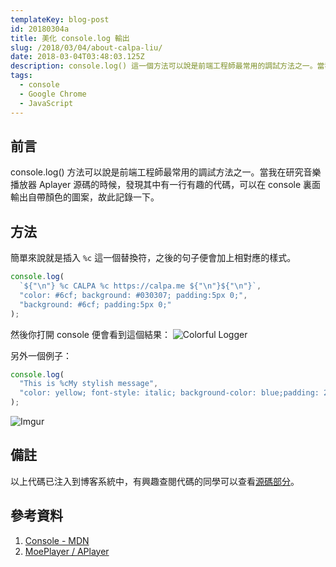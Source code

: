 ```yaml
---
templateKey: blog-post
id: 20180304a
title: 美化 console.log 輸出
slug: /2018/03/04/about-calpa-liu/
date: 2018-03-04T03:48:03.125Z
description: console.log() 這一個方法可以說是前端工程師最常用的調試方法之一。當我在研究音樂播放器 Aplayer 源碼的時候，發現其中有一行有趣的代碼，可以在 console 裏面輸出自帶顏色的圖案，故在此記錄一下。
tags:
  - console
  - Google Chrome
  - JavaScript
---
```


## 前言

console.log() 方法可以說是前端工程師最常用的調試方法之一。當我在研究音樂播放器 Aplayer 源碼的時候，發現其中有一行有趣的代碼，可以在 console 裏面輸出自帶顏色的圖案，故此記錄一下。

## 方法

簡單來說就是插入 `%c` 這一個替換符，之後的句子便會加上相對應的樣式。

```javascript
console.log(
  `${"\n"} %c CALPA %c https://calpa.me ${"\n"}${"\n"}`,
  "color: #6cf; background: #030307; padding:5px 0;",
  "background: #6cf; padding:5px 0;"
);
```

然後你打開 console 便會看到這個結果：
![Colorful Logger](https://i.imgur.com/VoxnwAJ.jpg)

另外一個例子：

```javascript
console.log(
  "This is %cMy stylish message",
  "color: yellow; font-style: italic; background-color: blue;padding: 2px"
);
```

![Imgur](https://i.imgur.com/cAOYrrn.jpg)

## 備註

以上代碼已注入到博客系統中，有興趣查閱代碼的同學可以查看[源碼部分](https://github.com/calpa/blog/blob/master/gatsby-browser.js)。

## 參考資料

1. [Console - MDN](https://developer.mozilla.org/en-US/docs/Web/API/console)
2. [MoePlayer / APlayer](https://github.com/MoePlayer/APlayer/blob/master/src/js/index.js)
